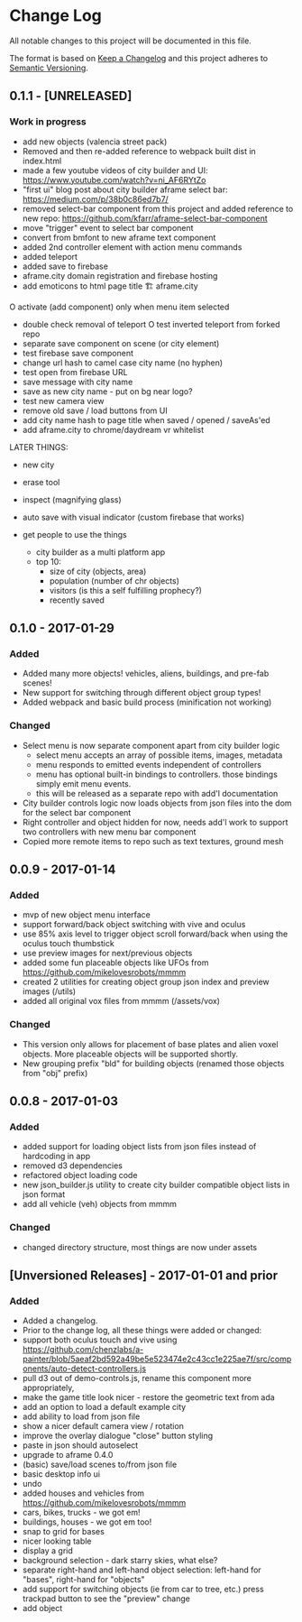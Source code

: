 # Change Log
All notable changes to this project will be documented in this file.

The format is based on [Keep a Changelog](http://keepachangelog.com/)
and this project adheres to [Semantic Versioning](http://semver.org/).


## 0.1.1 - [UNRELEASED]
### Work in progress
* add new objects (valencia street pack)
* Removed and then re-added reference to webpack built dist in index.html
* made a few youtube videos of city builder and UI: https://www.youtube.com/watch?v=ni_AF6RYtZo
* "first ui" blog post about city builder aframe select bar: https://medium.com/p/38b0c86ed7b7/
* removed select-bar component from this project and added reference to new repo: https://github.com/kfarr/aframe-select-bar-component
* move "trigger" event to select bar component
* convert from bmfont to new aframe text component
* added 2nd controller element with action menu commands
* added teleport
* added save to firebase
* aframe.city domain registration and firebase hosting
* add emoticons to html page title 🏗️  aframe.city

O activate (add component) only when menu item selected
  - double check removal of teleport
O test inverted teleport from forked repo
- separate save component on scene (or city element)
- test firebase save component
- change url hash to camel case city name (no hyphen)
- test open from firebase URL
- save message with city name
- save as new city name - put on bg near logo?
- test new camera view
- remove old save / load buttons from UI
- add city name hash to page title when saved / opened / saveAs'ed
- add aframe.city to chrome/daydream vr whitelist

LATER THINGS:
- new city
- erase tool
- inspect (magnifying glass)
- auto save with visual indicator (custom firebase that works)

- get people to use the things
  - city builder as a multi platform app
  - top 10:
    - size of city (objects, area)
    - population (number of chr objects)
    - visitors (is this a self fulfilling prophecy?)
    - recently saved

## 0.1.0 - 2017-01-29
### Added
- Added many more objects! vehicles, aliens, buildings, and pre-fab scenes!
- New support for switching through different object group types!
- Added webpack and basic build process (minification not working)

### Changed
- Select menu is now separate component apart from city builder logic
  - select menu accepts an array of possible items, images, metadata
  - menu responds to emitted events independent of controllers
  - menu has optional built-in bindings to controllers. those bindings simply emit menu events.
  - this will be released as a separate repo with add'l documentation
- City builder controls logic now loads objects from json files into the dom for the select bar component
- Right controller and object hidden for now, needs add'l work to support two controllers with new menu bar component
- Copied more remote items to repo such as text textures, ground mesh

## 0.0.9 - 2017-01-14
### Added
- mvp of new object menu interface
- support forward/back object switching with vive and oculus
- use 85% axis level to trigger object scroll forward/back when using the oculus touch thumbstick
- use preview images for next/previous objects
- added some fun placeable objects like UFOs from https://github.com/mikelovesrobots/mmmm
- created 2 utilities for creating object group json index and preview images (/utils)
- added all original vox files from mmmm (/assets/vox)

### Changed
- This version only allows for placement of base plates and alien voxel objects. More placeable objects will be supported shortly.
- New grouping prefix "bld" for building objects (renamed those objects from "obj" prefix)

## 0.0.8 - 2017-01-03
### Added
- added support for loading object lists from json files instead of hardcoding in app
- removed d3 dependencies
- refactored object loading code
- new json_builder.js utility to create city builder compatible object lists in json format
- add all vehicle (veh) objects from mmmm

### Changed
- changed directory structure, most things are now under assets

## [Unversioned Releases] - 2017-01-01 and prior
### Added
- Added a changelog.
- Prior to the change log, all these things were added or changed:
- support both oculus touch and vive using https://github.com/chenzlabs/a-painter/blob/5aeaf2bd592a49be5e523474e2c43cc1e225ae7f/src/components/auto-detect-controllers.js
- pull d3 out of demo-controls.js, rename this component more appropriately,
- make the game title look nicer - restore the geometric text from ada
- add an option to load a default example city
- add ability to load from json file
- show a nicer default camera view / rotation
- improve the overlay dialogue "close" button styling
- paste in json should autoselect
- upgrade to aframe 0.4.0
- (basic) save/load scenes to/from json file
- basic desktop info ui
- undo
- added houses and vehicles from https://github.com/mikelovesrobots/mmmm
- cars, bikes, trucks - we got em!
- buildings, houses - we got em too!
- snap to grid for bases
- nicer looking table
- display a grid
- background selection - dark starry skies, what else?
- separate right-hand and left-hand object selection: left-hand for "bases", right-hand for "objects"
- add support for switching objects (ie from car to tree, etc.) press trackpad button to see the "preview" change
- add object
